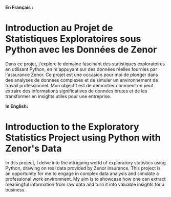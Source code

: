 **En Français :**
# Introduction au Projet de Statistiques Exploratoires sous Python avec les Données de Zenor
Dans ce projet, j'explore le domaine fascinant des statistiques exploratoires en utilisant Python, en m'appuyant sur des données réelles fournies par l'assurance Zenor. Ce projet est une occasion pour moi de plonger dans des analyses de données complexes et de simuler un environnement de travail professionnel. Mon objectif est de démontrer comment on peut extraire des informations significatives de données brutes et de les transformer en insights utiles pour une entreprise.

**In English:**
# Introduction to the Exploratory Statistics Project using Python with Zenor's Data
In this project, I delve into the intriguing world of exploratory statistics using Python, drawing on real data provided by Zenor insurance. This project is an opportunity for me to engage in complex data analysis and simulate a professional work environment. My aim is to showcase how one can extract meaningful information from raw data and turn it into valuable insights for a business.